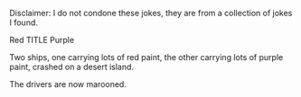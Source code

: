 Disclaimer: I do not condone these jokes, they are from a collection of jokes I found.

Red TITLE Purple

Two ships, one carrying lots of red paint, the other carrying lots of purple paint, crashed on a desert island.

The drivers are now marooned.

